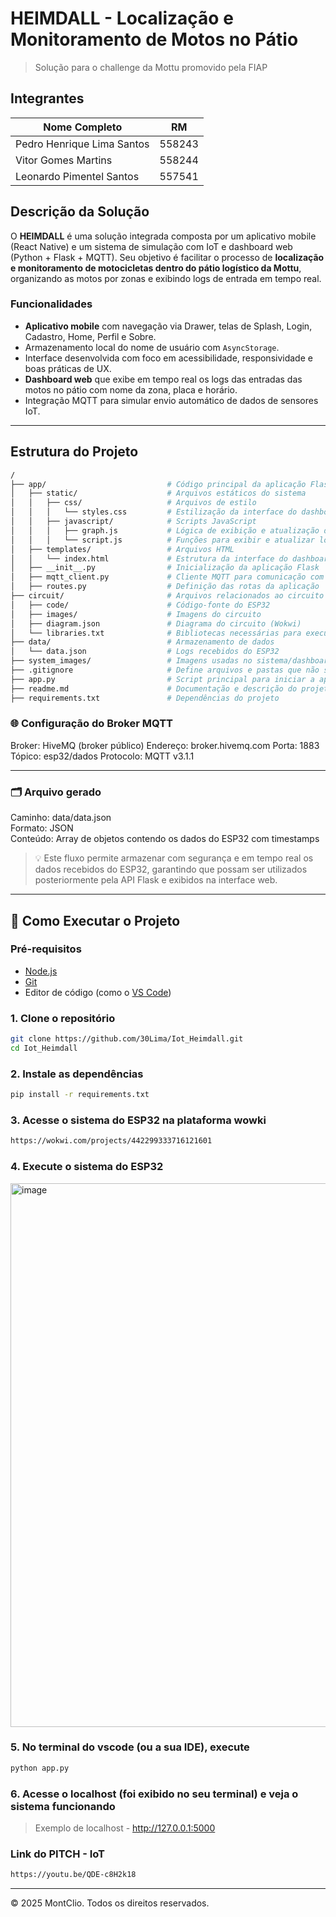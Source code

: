 # HEIMDALL - Localização e Monitoramento de Motos no Pátio
> Solução para o challenge da Mottu promovido pela FIAP

## Integrantes

| Nome Completo               | RM       |
|-----------------------------|----------|
| Pedro Henrique Lima Santos  | 558243   |
| Vitor Gomes Martins         | 558244   |
| Leonardo Pimentel Santos    | 557541   |

## Descrição da Solução

O **HEIMDALL** é uma solução integrada composta por um aplicativo mobile (React Native) e um sistema de simulação com IoT e dashboard web (Python + Flask + MQTT). Seu objetivo é facilitar o processo de **localização e monitoramento de motocicletas dentro do pátio logístico da Mottu**, organizando as motos por zonas e exibindo logs de entrada em tempo real.

### Funcionalidades

- **Aplicativo mobile** com navegação via Drawer, telas de Splash, Login, Cadastro, Home, Perfil e Sobre.
- Armazenamento local do nome de usuário com `AsyncStorage`.
- Interface desenvolvida com foco em acessibilidade, responsividade e boas práticas de UX.
- **Dashboard web** que exibe em tempo real os logs das entradas das motos no pátio com nome da zona, placa e horário.
- Integração MQTT para simular envio automático de dados de sensores IoT.

---

## Estrutura do Projeto

```bash
/
├── app/                           # Código principal da aplicação Flask
│   ├── static/                    # Arquivos estáticos do sistema
│   │   ├── css/                   # Arquivos de estilo
│   │   │   └── styles.css         # Estilização da interface do dashboard
│   │   ├── javascript/            # Scripts JavaScript
│   │   │   ├── graph.js           # Lógica de exibição e atualização dos gráficos
│   │   │   └── script.js          # Funções para exibir e atualizar logs em tempo real
│   ├── templates/                 # Arquivos HTML
│   │   └── index.html             # Estrutura da interface do dashboard
│   ├── __init__.py                # Inicialização da aplicação Flask
│   ├── mqtt_client.py             # Cliente MQTT para comunicação com o Wokwi/ESP32
│   ├── routes.py                  # Definição das rotas da aplicação
├── circuit/                       # Arquivos relacionados ao circuito ESP32
│   ├── code/                      # Código-fonte do ESP32
│   ├── images/                    # Imagens do circuito
│   ├── diagram.json               # Diagrama do circuito (Wokwi)
│   └── libraries.txt              # Bibliotecas necessárias para executar o circuito
├── data/                          # Armazenamento de dados
│   └── data.json                  # Logs recebidos do ESP32
├── system_images/                 # Imagens usadas no sistema/dashboard
├── .gitignore                     # Define arquivos e pastas que não serão versionados pelo Git
├── app.py                         # Script principal para iniciar a aplicação Flask
├── readme.md                      # Documentação e descrição do projeto
├── requirements.txt               # Dependências do projeto
```

### 🌐 Configuração do Broker MQTT

Broker:        HiveMQ (broker público)
Endereço:      broker.hivemq.com
Porta:         1883
Tópico:        esp32/dados
Protocolo:     MQTT v3.1.1

---

### 🗂 Arquivo gerado

Caminho:    data/data.json  
Formato:    JSON  
Conteúdo:   Array de objetos contendo os dados do ESP32 com timestamps  

> 💡 Este fluxo permite armazenar com segurança e em tempo real os dados recebidos do ESP32, garantindo que possam ser utilizados posteriormente pela API Flask e exibidos na interface web.

---

## 🚀 Como Executar o Projeto

### Pré-requisitos

- [Node.js](https://nodejs.org/) 
- [Git](https://git-scm.com/)
- Editor de código (como o [VS Code](https://code.visualstudio.com/))

### 1. Clone o repositório
```bash
git clone https://github.com/30Lima/Iot_Heimdall.git
cd Iot_Heimdall
```

### 2. Instale as dependências
```bash
pip install -r requirements.txt
```

### 3. Acesse o sistema do ESP32 na plataforma wowki
```bash
https://wokwi.com/projects/442299333716121601
```

### 4. Execute o sistema do ESP32
<img width="1862" height="870" alt="image" src="https://github.com/user-attachments/assets/2acbe029-c058-4cea-b8b8-d7568cc816ed" />

### 5. No terminal do vscode (ou a sua IDE), execute
```bash
python app.py
```

### 6. Acesse o localhost (foi exibido no seu terminal) e veja o sistema funcionando
> Exemplo de localhost - http://127.0.0.1:5000

### Link do PITCH - IoT
```bash
https://youtu.be/QDE-c8H2k18
```

---
© 2025 MontClio. Todos os direitos reservados.
